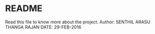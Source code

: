 # README #
Read this file to know more about the project.
Author: SENTHIL ARASU THANGA RAJAN
DATE: 29-FEB-2016
